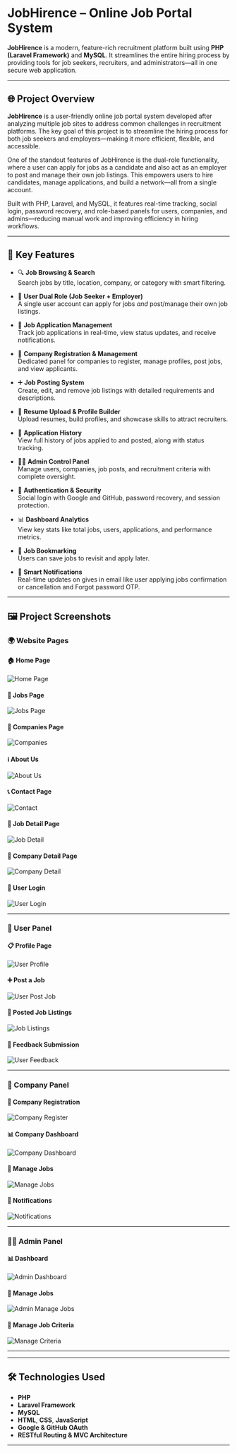 # JobHirence – Online Job Portal System

**JobHirence** is a modern, feature-rich recruitment platform built using **PHP (Laravel Framework)** and **MySQL**. It streamlines the entire hiring process by providing tools for job seekers, recruiters, and administrators—all in one secure web application.

---

## 🌐 Project Overview

**JobHirence** is a user-friendly online job portal system developed after analyzing multiple job sites to address common challenges in recruitment platforms. The key goal of this project is to streamline the hiring process for both job seekers and employers—making it more efficient, flexible, and accessible.

One of the standout features of JobHirence is the dual-role functionality, where a user can apply for jobs as a candidate and also act as an employer to post and manage their own job listings. This empowers users to hire candidates, manage applications, and build a network—all from a single account.

Built with PHP, Laravel, and MySQL, it features real-time tracking, social login, password recovery, and role-based panels for users, companies, and admins—reducing manual work and improving efficiency in hiring workflows.

---

## 🧩 Key Features

- 🔍 **Job Browsing & Search**  
  Search jobs by title, location, company, or category with smart filtering.

- 👤 **User Dual Role (Job Seeker + Employer)**  
  A single user account can apply for jobs *and* post/manage their own job listings.

- 📝 **Job Application Management**  
  Track job applications in real-time, view status updates, and receive notifications.

- 🏢 **Company Registration & Management**  
  Dedicated panel for companies to register, manage profiles, post jobs, and view applicants.

- ➕ **Job Posting System**  
  Create, edit, and remove job listings with detailed requirements and descriptions.

- 📁 **Resume Upload & Profile Builder**  
  Upload resumes, build profiles, and showcase skills to attract recruiters.

- 📅 **Application History**  
  View full history of jobs applied to and posted, along with status tracking.

- 🧑‍💼 **Admin Control Panel**  
  Manage users, companies, job posts, and recruitment criteria with complete oversight.

- 🔐 **Authentication & Security**  
  Social login with Google and GitHub, password recovery, and session protection.

- 📊 **Dashboard Analytics**  
  View key stats like total jobs, users, applications, and performance metrics.

- 📌 **Job Bookmarking**  
  Users can save jobs to revisit and apply later.

- 🧠 **Smart Notifications**  
  Real-time updates on gives in email like user applying jobs confirmation or cancellation and Forgot password OTP.

---

## 🖼️ Project Screenshots

### 🌍 Website Pages

#### 🏠 Home Page  
![Home Page](screenshots/home.png)

#### 💼 Jobs Page  
![Jobs Page](screenshots/jobs.png)

#### 🏢 Companies Page  
![Companies](screenshots/companies.png)

#### ℹ️ About Us  
![About Us](screenshots/about.png)

#### 📞 Contact Page  
![Contact](screenshots/contact.png)

#### 📄 Job Detail Page  
![Job Detail](screenshots/job-detail.png)

#### 🏢 Company Detail Page  
![Company Detail](screenshots/company-profile.png)

#### 🔐 User Login  
![User Login](screenshots/user-login.png)

---

### 👤 User Panel

#### 📋 Profile Page  
![User Profile](screenshots/user-profile.png)

#### ➕ Post a Job  
![User Post Job](screenshots/user-postJob.png)

#### 📄 Posted Job Listings  
![Job Listings](screenshots/userPostJobListning.png)

#### 📝 Feedback Submission  
![User Feedback](screenshots/user-feedback.png)

---

### 🏢 Company Panel

#### 📝 Company Registration  
![Company Register](screenshots/company-register.png)

#### 📊 Company Dashboard  
![Company Dashboard](screenshots/company-dashboard.png)

#### 📁 Manage Jobs  
![Manage Jobs](screenshots/company-manageJob.png)

#### 🔔 Notifications  
![Notifications](screenshots/company-notification.png)

---

### 🧑‍💼 Admin Panel

#### 📊 Dashboard  
![Admin Dashboard](screenshots/admin-dashboard.png)

#### 🧾 Manage Jobs  
![Admin Manage Jobs](screenshots/admin-manageJobs.png)

#### 🎯 Manage Job Criteria  
![Manage Criteria](screenshots/admin-jobCriteria.png)

---

---

## 🛠️ Technologies Used

- **PHP**
- **Laravel Framework**
- **MySQL**
- **HTML**, **CSS**, **JavaScript**
- **Google & GitHub OAuth**
- **RESTful Routing & MVC Architecture**

---
